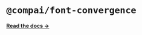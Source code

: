 # `@compai/font-convergence`

[**Read the docs &rarr;**](https://components.ai/docs/typefaces/convergence)
